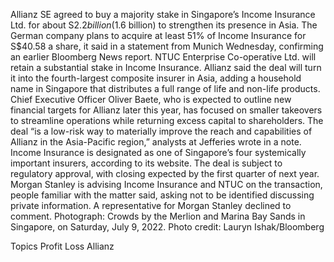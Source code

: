 Allianz SE agreed to buy a majority stake in Singapore’s Income Insurance Ltd. for about S$2.2 billion ($1.6 billion) to strengthen its presence in Asia.
The German company plans to acquire at least 51% of Income Insurance for S$40.58 a share, it said in a statement from Munich Wednesday, confirming an earlier Bloomberg News report. NTUC Enterprise Co-operative Ltd. will retain a substantial stake in Income Insurance.
Allianz said the deal will turn it into the fourth-largest composite insurer in Asia, adding a household name in Singapore that distributes a full range of life and non-life products. Chief Executive Officer Oliver Baete, who is expected to outline new financial targets for Allianz later this year, has focused on smaller takeovers to streamline operations while returning excess capital to shareholders.
The deal “is a low-risk way to materially improve the reach and capabilities of Allianz in the Asia-Pacific region,” analysts at Jefferies wrote in a note.
Income Insurance is designated as one of Singapore’s four systemically important insurers, according to its website. The deal is subject to regulatory approval, with closing expected by the first quarter of next year.
Morgan Stanley is advising Income Insurance and NTUC on the transaction, people familiar with the matter said, asking not to be identified discussing private information. A representative for Morgan Stanley declined to comment.
Photograph: Crowds by the Merlion and Marina Bay Sands in Singapore, on Saturday, July 9, 2022. Photo credit: Lauryn Ishak/Bloomberg

Topics
Profit Loss
Allianz
